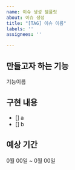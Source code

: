 ```yaml
---
name: 이슈 생성 템플릿
about: 이슈 생성
title: "[TAG] 이슈 이름"
labels: ''
assignees: ''

---
```


## 만들고자 하는 기능
기능이름

## 구현 내용
- [] a
- [] b

## 예상 기간
0월 00일 ~ 0월 00일
